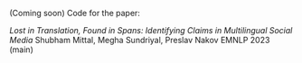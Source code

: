 (Coming soon) Code for the paper:

*_Lost in Translation, Found in Spans_: Identifying Claims in Multilingual Social Media*
Shubham Mittal, Megha Sundriyal, Preslav Nakov
EMNLP 2023 (main)